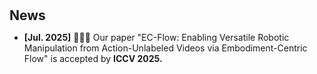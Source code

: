 <h1 id="news"></h1>

<h2 style="margin: 30px 0px 10px;">News</h2>

<div class="news-section">
<ul>
<!--   <li><strong>[Aug. 2024]</strong> 🎉🎉🎉Our paper about union contrastive decoding to mitigate hallucinations in LVLMs is submitted to AAAI 2025.</li> -->
  <li><strong>[Jul. 2025]</strong> 🎉🎉🎉 Our paper "EC-Flow: Enabling Versatile Robotic Manipulation from Action-Unlabeled Videos via Embodiment-Centric Flow" is accepted by <strong>ICCV 2025.</strong></li>
    <!-- <li><strong>[Jul. 2024]</strong> 🎉🎉🎉I joined Westlake University as an Assistant Professor (PI) and established AGI lab.</li>  
  <li><strong>[Jul. 2024]</strong> Three papers are accepted to <a href="https://eccv.ecva.net/">ECCV 2024</a>.</li>  
    <li><strong>[June 2024]</strong> Our work on  <a href="https://arxiv.org/abs/2310.11284">self-supervised 3D scene flow estimation</a> is accepted by TPAMI.</li>
  <li><strong>[June 2024]</strong> 🔥We present <a href="https://buaacyw.github.io/mesh-anything/">MeshAnything</a>, a study on high-quality mesh generation with autoregressive transformers.</li>
  <li><strong>[May 2024]</strong> <a href="https://icoz69.github.io/stablellava-official/">StableLLaVA</a> is accepted by ACL 2024.</li>
  <li><strong>[April 2024]</strong> 🚀We introduce <a href="https://github.com/YvanYin/Metric3D">Metric3D V2</a>, the most capable monocular geometry foundation model for depth and normals estimation. Training codes and demos are available!</li>
  <li><strong>[Mar 2024]</strong> 🚀We introduce <a href="https://deaddawn.github.io/MovieLLM/">MovieLLM</a>, a long-video understanding multimodal LLM.</li>
  <li><strong>[Feb 2024]</strong> <a href="https://buaacyw.github.io/gaussian-editor/">GaussianEditor</a> and <a href="https://arxiv.org/abs/2311.18651">LL3DA</a> are accepted by CVPR2024.</li>
  <li><strong>[Dec 2023]</strong> 🚀🚀🚀We introduce <a href="https://appagent-official.github.io/">AppAgent</a>, a multimodal agent for operating smartphone apps.</li>
  <li><strong>[Dec 2023]</strong> <a href="https://github.com/buaacyw/IT3D-text-to-3D">IT3D</a> is accepted by AAAI 2024.</li>
  <li><strong>[Dec 2023]</strong> We presented <a href="https://icoz69.github.io/facestudio/">FaceStudio</a>, a powerful identity-preserving image synthesis model.</li>
  <li><strong>[Nov 2023]</strong> We presented <a href="https://shapegpt.github.io/">ShapeGPT</a>, a multimodal LLM for 3D shape generation.</li>
  <li><strong>[Nov 2023]</strong> <a href="https://tingxueronghua.github.io/ChartLlama/">ChartLlama</a> is released! It is a powerful LLM for chart understanding and generation.</li>
  <li><strong>[Nov 2023]</strong> We presented <a href="https://buaacyw.github.io/gaussian-editor/">GaussianEditor</a>, a powerful 3D editing algorithm.</li>
  <li><strong>[Oct 2023]</strong> Pleased to be recognized among <a href="https://elsevier.digitalcommonsdata.com/datasets/btchxktzyw/6">2023 Top 2% Scientists by Stanford University</a>.</li>
  <li><strong>[Sept 2023]</strong> We presented <a href="https://arxiv.org/abs/2309.09724">Robust Depth</a> for robust geometry-preserving zero-shot depth estimation, which is accepted by ICCV 2023.</li>
  <li><strong>[Aug 2023]</strong> We presented <a href="https://github.com/buaacyw/IT3D-text-to-3D">IT3D</a>, a plug-and-play to improve the results of 3D AIGC models.</li>
  <li><strong>[Aug 2023]</strong> We have released <a href="https://icoz69.github.io/stablellava-official/">StableLLaVA</a>, a clever strategy for collecting datasets to train multimodal LLMs.</li>
  <li><strong>[Jul. 2023]</strong> Our work, <a href="https://arxiv.org/abs/2307.10984">Metric3D</a>, accepted by ICCV 2023, won first place in the <a href="https://jspenmar.github.io/MDEC/">2nd Monocular Depth Estimation Competition at CVPR</a>.</li>
  <li><strong>[Jul. 2023]</strong> Three papers are accepted to ICCV 2023.</li>
  <li><strong>[May 2023]</strong> We have released <a href="https://arxiv.org/abs/2305.19012">StyleAvatar3D</a>, a work for 3D stylized avatar generation.</li> -->
</ul>
</div>

<!-- <ul>
<li><strong>[Jul. 2024]</strong> Our paper about <a href="https://www.cs.jhu.edu/~yyliu/preprints/iNeMo_Incremental_Neural_Mesh_Models_for_Robust_Class-Incremental_Learning.pdf">robust class-incremental learning</a> is accepted to <a href="https://eccv2024.ecva.net/">ECCV 2024</a>.</li>
<li><strong>[Apr. 2024]</strong> I will serve as an Area Chair of <a href="https://neurips.cc/Conferences/2024">NeurIPS 2024</a> and <a href="https://2024.acmmm.org/">ACM MM 2024</a>.</li>
<li><strong>[Jan. 2024]</strong> Our paper about <a href="https://arxiv.org/pdf/2306.08103.pdf">diffusion models</a> is accepted to <a href="https://iclr.cc/Conferences/2024/">ICLR 2024</a>.</li>
<li><strong>[Dec. 2023]</strong> I will serve as an Area Chair of <a href="https://eccv2024.ecva.net/">ECCV 2024</a> and <a href="https://www.auai.org/uai2024/">UAI 2024</a>.</li>
<li><strong>[Oct. 2023]</strong> I gave a talk on continual learning at <a href="https://bair.berkeley.edu/">BAIR, UC Berkeley</a>. </li>
<li><strong>[Aug. 2023]</strong> I will serve as an Area Chair of <a href="https://cvpr.thecvf.com/">CVPR 2024</a>, <a href="https://iclr.cc/">ICLR 2024</a>, and <a href="https://aistats.org/aistats2024/">AISTATS 2024</a>.</li>
<li><strong>[Aug. 2023]</strong> I will give a talk at <a href="https://engineering.purdue.edu/ChanGroup/comp_imaging_seminar.html">Purdue Computational Imaging Seminar</a>.</li>
<li><strong>[May 2023]</strong> Our paper about <a href="https://arxiv.org/pdf/2306.00988.pdf">continual learning</a> is accepted to <a href="https://conferences.miccai.org/2023/en/">MICCAI 2023</a>.</li>
<li><strong>[Apr. 2023]</strong> I will give a talk on continual learning at <a href="https://calendars.illinois.edu/detail/2568?eventId=33456212">UIUC External Speaker Series</a>.</li>
<li><strong>[Apr. 2023]</strong> I will give a talk on continual learning at <a href="https://sites.google.com/view/visionseminar">MIT Vision and Graphics Seminar</a>.</li>
<li><strong>[Apr. 2023]</strong> I will serve as an Area Chair of <a href="https://www.auai.org/uai2023/">UAI 2023</a> and <a href="https://bmvc2023.rog/">BMVC 2023</a>.</li>
<li><strong>[Mar. 2023]</strong> I will participate in the <a href="https://cvpr2023.thecvf.com/Conferences/2023/CallForDoctoralConsortium">CVPR 2023 Doctoral Consortium</a> with a travel award. </li>
<li><strong>[Mar. 2023]</strong> I gave a talk on continual learning at <a href="https://vigr.cs.columbia.edu/vigr_seminar.html">Columbia VIGR Seminar</a>. </li>
<li><strong>[Mar. 2023]</strong> I gave a talk on few-shot learning at EPFL. </li>
<li><strong>[Feb. 2023]</strong> Two papers about <a href="./#publications">continual learning</a> are accepted to <a href="http://cvpr2023.thecvf.com/">CVPR 2023</a>.</li>
  
<li> <a href="javascript:toggle_vis('newsmore')">Show more</a> </li>
<div id="newsmore" style="display:none"> 
  <li><strong>[Dec. 2022]</strong> <a href="https://www.bmvc2023.org">BMVC 2023</a> will be held in Aberdeen, UK, and I will serve as the Website Chair.</li>
  <li><strong>[Nov. 2022]</strong> Our paper about <a href="https://pure.mpg.de/rest/items/item_3478882_1/component/file_3478883/content">class-incremental learning</a> is accepted to <a href="https://aaai.org/Conferences/AAAI-23/">AAAI 2023</a>.</li>
  <li><strong>[Oct. 2022]</strong> I am recognized as a top reviewer for <a href="https://neurips.cc/Conferences/2022/ProgramCommittee">NeurIPS 2022</a>.</li>
  <li><strong>[Aug. 2022]</strong> I will serve as an area chair of <a href="https://aistats.org/aistats2023/">AISTATS 2023</a>.</li>
  <li><strong>[Jun. 2022]</strong> I will serve as a student mentor of <a href="https://sites.google.com/view/cvpr-academy/">the CVPR Academy</a> at <a href="http://cvpr2022.thecvf.com/">CVPR 2022</a>.</li>
  <li><strong>[Jun. 2022]</strong> I will serve as a website chair of <a href="https://bmvc2022.org/people/organisers/">BMVC 2022</a>, along with <a href="https://yashbhalgat.github.io/">Yash Bhalgat</a>.</li>
  <li><strong>[Sep. 2021]</strong> Our paper about <a href="https://openreview.net/pdf?id=BfPzZSype5M">class-incremental learning</a> is accepted to <a href="https://neurips.cc/Conferences/2021">NeurIPS 2021</a>.</li>
  <li><strong>[Mar. 2021]</strong> Our paper about <a href="https://arxiv.org/pdf/2010.05063.pdf">class-incremental learning</a> is accepted to <a href="http://cvpr2021.thecvf.com/">CVPR 2021</a>.</li>
  <li><strong>[Jul. 2020]</strong> Our paper about <a href="https://link.springer.com/content/pdf/10.1007%2F978-3-030-58517-4_24.pdf">few-shot learning</a> is accepted to <a href="https://eccv2020.eu/">ECCV 2020</a>.</li>
  <li><strong>[Feb. 2020]</strong> Our paper about <a href="https://arxiv.org/pdf/2002.10211.pdf">class-incremental learning</a> is accepted to <a href="http://cvpr2020.thecvf.com/">CVPR 2020</a>.</li>
  <li><strong>[Feb. 2020]</strong> We will host the <a href="https://www.acmmmasia.org/2020/committee.html">ACM Multimedia Asia 2020</a> conference in Singapore!</li>
  <li><strong>[Sep. 2019]</strong> Our paper about <a href="https://papers.nips.cc/paper/2019/file/bf25356fd2a6e038f1a3a59c26687e80-Paper.pdf">few-shot learning</a> is accepted to <a href="https://nips.cc/Conferences/2019">NeurIPS 2019</a>.</li>
  <li><strong>[Mar. 2019]</strong> Our paper about <a href="https://openaccess.thecvf.com/content_CVPR_2019/papers/Sun_Meta-Transfer_Learning_for_Few-Shot_Learning_CVPR_2019_paper.pdf">few-shot learning</a> is accepted to <a href="http://cvpr2019.thecvf.com/">CVPR 2019</a>.</li>
</div>

</ul> -->
